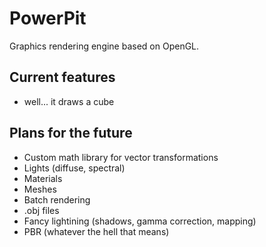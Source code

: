 # PowerPit
Graphics rendering engine based on OpenGL.

## Current features
* well... it draws a cube

## Plans for the future
* Custom math library for vector transformations
* Lights (diffuse, spectral)
* Materials
* Meshes
* Batch rendering
* .obj files
* Fancy lightining (shadows, gamma correction, mapping)
* PBR (whatever the hell that means)
